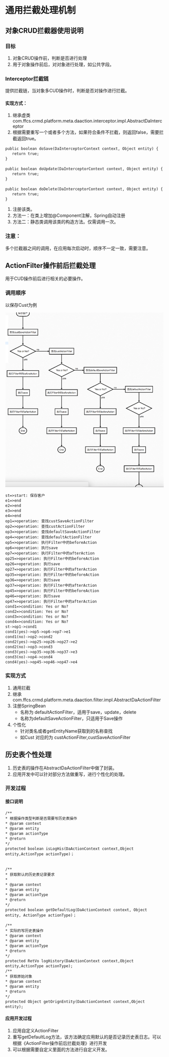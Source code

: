# 通用拦截处理机制

## 对象CRUD拦截器使用说明

### 目标

1. 对象CRUD操作前，判断是否进行处理
2. 用于对象操作前后，对对象进行处理，如公共字段。

### Interceptor拦截链

提供拦截链，当对象多CUD操作时，判断是否对操作进行拦截。

#### 实现方式：

1. 继承虚类com.ffcs.crmd.platform.meta.daaction.interceptor.impl.AbstractDaInterceptor
2. 根据需要重写一个或者多个方法，如果符合条件不拦截，则返回false，需要拦截返回true。

```text
public boolean doSave(DaInterceptorContext context, Object entity) {
   return true;
}

public boolean doUpdate(DaInterceptorContext context, Object entity) {
   return true;
}

public boolean doDelete(DaInterceptorContext context, Object entity) {
   return true;
}
```

1. 注册该类。
2. 方法一：在类上增加@Component注解，Spring自动注册
3. 方法二：静态类调用该类的构造方法。仅需调用一次。

### 注意：

多个拦截器之间的调用，在应用每次启动时，顺序不一定一致，需要注意。

## ActionFilter操作前后拦截处理

用于CUD操作前后进行相关的必要操作。

### 调用顺序

以保存Cust为例

![](../.gitbook/assets/flow.png)

```text
st=>start: 保存客户
e1=>end
e2=>end
e3=>end
e4=>end
op1=>operation: 查找custSaveActionFilter
op2=>operation: 查找custActionFilter
op3=>operation: 查找defaultSaveActionFilter
op4=>operation: 查找defaultActionFilter
op5=>operation: 执行Filter中的beforeAction
op6=>operation: 执行save
op7=>operation: 执行Filter中的afterAction
op25=>operation: 执行Filter中的beforeAction
op26=>operation: 执行save
op27=>operation: 执行Filter中的afterAction
op35=>operation: 执行Filter中的beforeAction
op36=>operation: 执行save
op37=>operation: 执行Filter中的afterAction
op45=>operation: 执行Filter中的beforeAction
op46=>operation: 执行save
op47=>operation: 执行Filter中的afterAction
cond1=>condition: Yes or No?
cond2=>condition: Yes or No?
cond3=>condition: Yes or No?
cond4=>condition: Yes or No?
st->op1->cond1
cond1(yes)->op5->op6->op7->e1
cond1(no)->op2->cond2
cond2(yes)->op25->op26->op27->e2
cond2(no)->op3->cond3
cond3(yes)->op35->op36->op37->e3
cond3(no)->op4->cond4
cond4(yes)->op45->op46->op47->e4
```

### 实现方式

1. 通用拦截
2. 继承com.ffcs.crmd.platform.meta.daaction.filter.impl.AbstractDaActionFilter
3. 注册SpringBean
   * 名称为 defaultActionFilter，适用于save，update，delete
   * 名称为defaultSaveActionFilter，只适用于Save操作
4. 个性化
   * 针对类名或者getEntityName获取到的名称查找
   * 如Cust 对应的为 custActionFilter,custSaveActionFilter

## 历史表个性处理

1. 历史表的操作在AbstractDaActionFilter中做了封装。
2. 应用开发中可以针对部分方法做重写，进行个性化的处理。

### 开发过程

#### 接口说明

```text
/**
* 根据操作类型判断是否需要写历史表操作
* @param context
* @param entity
* @param actionType
* @return
*/
protected boolean isLogHis(DaActionContext context,Object entity,ActionType actionType)；


/**
* 获取默认的历史表记录要求
* 
* @param context
* @param entity
* @param actionType
* @return
*/
protected boolean getDefaultLog(DaActionContext context, Object entity, ActionType actionType)；

/**
* 实际的写历史表操作
* @param context
* @param entity
* @param actionType
* @return
*/
protected RetVo logHistory(DaActionContext context,Object entity,ActionType actionType);
/**
* 获取原始对象
* @param context
* @param entity
* @return
*/
protected Object getOrignEntity(DaActionContext context,Object entity);
```

#### 应用开发过程

1. 应用自定义ActionFilter
2. 重写getDefaultLog方法，该方法确定应用默认的是否记录历史表日志。可以根据《ActionFilter操作前后拦截处理》进行开发
3. 可以根据需要自定义里面的方法进行自定义开发。

